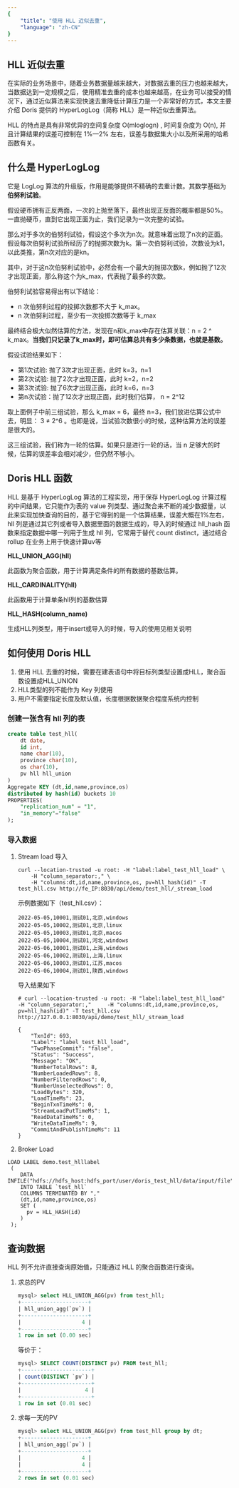 ```yaml
---
{
    "title": "使用 HLL 近似去重",
    "language": "zh-CN"
}
---
```


<!-- 
Licensed to the Apache Software Foundation (ASF) under one
or more contributor license agreements.  See the NOTICE file
distributed with this work for additional information
regarding copyright ownership.  The ASF licenses this file
to you under the Apache License, Version 2.0 (the
"License"); you may not use this file except in compliance
with the License.  You may obtain a copy of the License at

  http://www.apache.org/licenses/LICENSE-2.0

Unless required by applicable law or agreed to in writing,
software distributed under the License is distributed on an
"AS IS" BASIS, WITHOUT WARRANTIES OR CONDITIONS OF ANY
KIND, either express or implied.  See the License for the
specific language governing permissions and limitations
under the License.
-->

## HLL 近似去重

在实际的业务场景中，随着业务数据量越来越大，对数据去重的压力也越来越大，当数据达到一定规模之后，使用精准去重的成本也越来越高，在业务可以接受的情况下，通过近似算法来实现快速去重降低计算压力是一个非常好的方式，本文主要介绍 Doris 提供的 HyperLogLog（简称 HLL）是一种近似去重算法。

HLL 的特点是具有非常优异的空间复杂度 O(mloglogn) , 时间复杂度为 O(n),  并且计算结果的误差可控制在 1%—2% 左右，误差与数据集大小以及所采用的哈希函数有关。

## 什么是 HyperLogLog

它是 LogLog 算法的升级版，作用是能够提供不精确的去重计数。其数学基础为**伯努利试验**。

假设硬币拥有正反两面，一次的上抛至落下，最终出现正反面的概率都是50%。一直抛硬币，直到它出现正面为止，我们记录为一次完整的试验。

那么对于多次的伯努利试验，假设这个多次为n次。就意味着出现了n次的正面。假设每次伯努利试验所经历了的抛掷次数为k。第一次伯努利试验，次数设为k1，以此类推，第n次对应的是kn。

其中，对于这n次伯努利试验中，必然会有一个最大的抛掷次数k，例如抛了12次才出现正面，那么称这个为k_max，代表抛了最多的次数。

伯努利试验容易得出有以下结论：

- n 次伯努利过程的投掷次数都不大于 k_max。
- n 次伯努利过程，至少有一次投掷次数等于 k_max

最终结合极大似然估算的方法，发现在n和k_max中存在估算关联：n = 2 ^ k_max。**当我们只记录了k_max时，即可估算总共有多少条数据，也就是基数。**

假设试验结果如下：

- 第1次试验: 抛了3次才出现正面，此时 k=3，n=1
- 第2次试验: 抛了2次才出现正面，此时 k=2，n=2
- 第3次试验: 抛了6次才出现正面，此时 k=6，n=3
- 第n次试验：抛了12次才出现正面，此时我们估算， n = 2^12

取上面例子中前三组试验，那么 k_max = 6，最终 n=3，我们放进估算公式中去，明显： 3 ≠ 2^6 。也即是说，当试验次数很小的时候，这种估算方法的误差是很大的。

这三组试验，我们称为一轮的估算。如果只是进行一轮的话，当 n 足够大的时候，估算的误差率会相对减少，但仍然不够小。

## Doris HLL 函数

HLL 是基于 HyperLogLog 算法的工程实现，用于保存 HyperLogLog 计算过程的中间结果，它只能作为表的 value 列类型、通过聚合来不断的减少数据量，以此来实现加快查询的目的，基于它得到的是一个估算结果，误差大概在1%左右，hll 列是通过其它列或者导入数据里面的数据生成的，导入的时候通过 hll_hash 函数来指定数据中哪一列用于生成 hll 列，它常用于替代 count distinct，通过结合 rollup 在业务上用于快速计算uv等

**HLL_UNION_AGG(hll)**

此函数为聚合函数，用于计算满足条件的所有数据的基数估算。

**HLL_CARDINALITY(hll)**

此函数用于计算单条hll列的基数估算

**HLL_HASH(column_name)**

生成HLL列类型，用于insert或导入的时候，导入的使用见相关说明

## 如何使用 Doris HLL

1. 使用 HLL 去重的时候，需要在建表语句中将目标列类型设置成HLL，聚合函数设置成HLL_UNION
2. HLL类型的列不能作为 Key 列使用
3. 用户不需要指定长度及默认值，长度根据数据聚合程度系统内控制

### 创建一张含有 hll 列的表

```sql
create table test_hll(
	dt date,
	id int,
	name char(10),
	province char(10),
	os char(10),
	pv hll hll_union
)
Aggregate KEY (dt,id,name,province,os)
distributed by hash(id) buckets 10
PROPERTIES(
	"replication_num" = "1",
	"in_memory"="false"
);
```

### 导入数据

1. Stream load 导入

   ```
   curl --location-trusted -u root: -H "label:label_test_hll_load" \
       -H "column_separator:," \
       -H "columns:dt,id,name,province,os, pv=hll_hash(id)" -T test_hll.csv http://fe_IP:8030/api/demo/test_hll/_stream_load
   ```

   示例数据如下（test_hll.csv）：

   ```
   2022-05-05,10001,测试01,北京,windows
   2022-05-05,10002,测试01,北京,linux
   2022-05-05,10003,测试01,北京,macos
   2022-05-05,10004,测试01,河北,windows
   2022-05-06,10001,测试01,上海,windows
   2022-05-06,10002,测试01,上海,linux
   2022-05-06,10003,测试01,江苏,macos
   2022-05-06,10004,测试01,陕西,windows
   ```

   导入结果如下

   ```
   # curl --location-trusted -u root: -H "label:label_test_hll_load"     -H "column_separator:,"     -H "columns:dt,id,name,province,os, pv=hll_hash(id)" -T test_hll.csv http://127.0.0.1:8030/api/demo/test_hll/_stream_load
   
   {
       "TxnId": 693,
       "Label": "label_test_hll_load",
       "TwoPhaseCommit": "false",
       "Status": "Success",
       "Message": "OK",
       "NumberTotalRows": 8,
       "NumberLoadedRows": 8,
       "NumberFilteredRows": 0,
       "NumberUnselectedRows": 0,
       "LoadBytes": 320,
       "LoadTimeMs": 23,
       "BeginTxnTimeMs": 0,
       "StreamLoadPutTimeMs": 1,
       "ReadDataTimeMs": 0,
       "WriteDataTimeMs": 9,
       "CommitAndPublishTimeMs": 11
   }
   ```

2. Broker Load

```
LOAD LABEL demo.test_hlllabel
 (
    DATA INFILE("hdfs://hdfs_host:hdfs_port/user/doris_test_hll/data/input/file")
    INTO TABLE `test_hll`
    COLUMNS TERMINATED BY ","
    (dt,id,name,province,os)
    SET (
      pv = HLL_HASH(id)
    )
 );
```

## 查询数据

HLL 列不允许直接查询原始值，只能通过 HLL 的聚合函数进行查询。

1. 求总的PV

   ```sql
   mysql> select HLL_UNION_AGG(pv) from test_hll;
   +---------------------+
   | hll_union_agg(`pv`) |
   +---------------------+
   |                   4 |
   +---------------------+
   1 row in set (0.00 sec)
   ```

   等价于：

   ```sql
   mysql> SELECT COUNT(DISTINCT pv) FROM test_hll;
   +----------------------+
   | count(DISTINCT `pv`) |
   +----------------------+
   |                    4 |
   +----------------------+
   1 row in set (0.01 sec)
   ```

2. 求每一天的PV

   ```sql
   mysql> select HLL_UNION_AGG(pv) from test_hll group by dt;
   +---------------------+
   | hll_union_agg(`pv`) |
   +---------------------+
   |                   4 |
   |                   4 |
   +---------------------+
   2 rows in set (0.01 sec)
   ```
